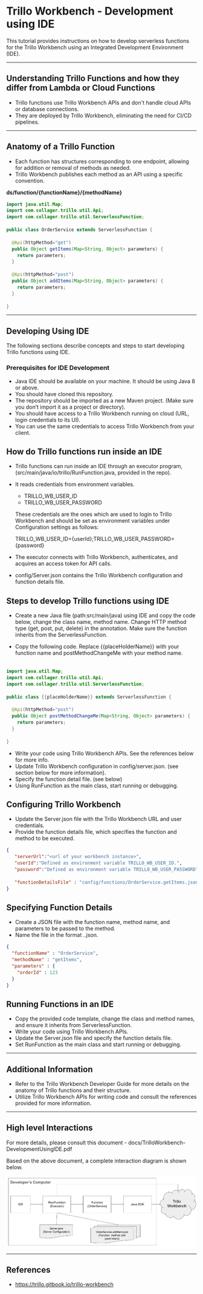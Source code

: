 # **Trillo Workbench - Development using IDE**

This tutorial provides instructions on how to develop serverless functions for the Trillo Workbench using an Integrated Development Environment (IDE).

---
## Understanding Trillo Functions and how they differ from Lambda or Cloud Functions
- Trillo functions use Trillo Workbench APIs and don't handle cloud APIs or database connections.
- They are deployed by Trillo Workbench, eliminating the need for CI/CD pipelines.

---


## Anatomy of a Trillo Function
- Each function has structures corresponding to one endpoint, allowing for addition or removal of methods as needed.
- Trillo Workbench publishes each method as an API using a specific convention.

**ds/function/{functionName}/{methodName}**

```java
import java.util.Map;
import com.collager.trillo.util.Api;
import com.collager.trillo.util.ServerlessFunction;

public class OrderService extends ServerlessFunction {
  
  @Api(httpMethod="get")
  public Object getItems(Map<String, Object> parameters) {
    return parameters;
  }
  
  @Api(httpMethod="post")
  public Object addItems(Map<String, Object> parameters) {
    return parameters;
  }
  
}

```
---
## Developing Using IDE
The following sections describe concepts and steps to start developing Trillo functions using IDE.

### Prerequisites for IDE Development

- Java IDE should be available on your machine. It should be using Java 8 or above.
- You should have cloned this repository.
- The repository should be imported as a new Maven project. (Make sure you don’t import it as a project or directory).
- You should have access to a Trillo Workbench running on cloud (URL, login credentials to its UI).
- You can use the same credentials to access Trillo Workbench from your client.

## How do Trillo functions run inside an IDE
- Trillo functions can run inside an IDE through an executor program,(src/main/java/io/trillo/RunFunction.java, provided in the repo).
- It reads credentials from environment variables.
  - TRILLO_WB_USER_ID
  - TRILLO_WB_USER_PASSWORD

  These credentials are the ones which are used to login to Trillo Workbench and should be set as environment variables under Configuration settings as follows:


    TRILLO_WB_USER_ID={userId};TRILLO_WB_USER_PASSWORD={password}
- The executor connects with Trillo Workbench, authenticates, and acquires an access token for API calls.
- config/Server.json contains the Trillo Workbench configuration and function details file.


## Steps to develop Trillo functions using IDE
- Create a new Java file (path:src/main/java) using IDE and copy the code below, change the class name, method name. Change HTTP method type (get, post, put, delete) in the annotation. Make sure the function inherits from the ServerlessFunction.

- Copy the following code. Replace {{placeHolderName}} with your function name and postMethodChangeMe with your method name.
```java

import java.util.Map;
import com.collager.trillo.util.Api;
import com.collager.trillo.util.ServerlessFunction;

public class {{placeHolderName}} extends ServerlessFunction {

  @Api(httpMethod="post")
  public Object postMethodChangeMe(Map<String, Object> parameters) {
    return parameters;
  }

}

```
- Write your code using Trillo Workbench APIs. See the references below for more info.
- Update  Trillo Workbench configuration in config/server.json. (see section below for more information).
- Specify the function detail file. (see below)
- Using RunFunction as the main class, start running or debugging.


## Configuring Trillo Workbench
- Update the Server.json file with the Trillo Workbench URL and user credentials.
- Provide the function details file, which specifies the function and method to be executed.
```json
{
   "serverUrl":"<url of your workbench instance>",
   "userId":"Defined as environment variable TRILLO_WB_USER_ID.",
   "password":"Defined as environment variable TRILLO_WB_USER_PASSWORD",
   
   "functionDetailsFile" : "config/functions/OrderService.getItems.json"
}
```
## Specifying Function Details
- Create a JSON file with the function name, method name, and parameters to be passed to the method.
- Name the file in the format <functionName>.<methodName>.json.

```json
{
  "functionName" : "OrderService",
  "methodName" : "getItems",
  "parameters" : {
  	"orderId" : 123
  }
}

```

## Running Functions in an IDE
- Copy the provided code template, change the class and method names, and ensure it inherits from ServerlessFunction.
- Write your code using Trillo Workbench APIs.
- Update the Server.json file and specify the function details file.
- Set RunFunction as the main class and start running or debugging.

---

## Additional Information
- Refer to the Trillo Workbench Developer Guide for more details on the anatomy of Trillo functions and their structure.
- Utilize Trillo Workbench APIs for writing code and consult the references provided for more information.

---

## High level Interactions
For more details, please consult this document - docs/TrilloWorkbench-DevelopmentUsingIDE.pdf

Based on the above document, a complete interaction diagram is shown below.

![Develop_Trillo_Function_Using_IDE.png](docs/html/images/Develop_Trillo_Function_Using_IDE.png)

---
## References
- https://trillo.gitbook.io/trillo-workbench
